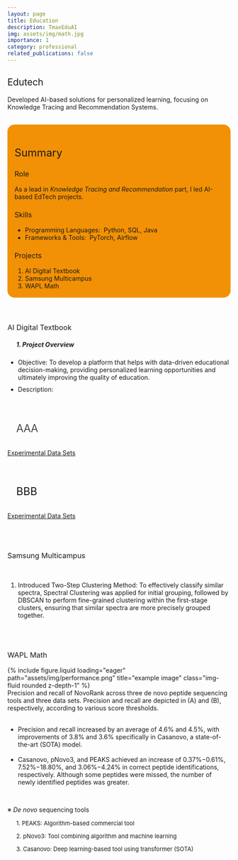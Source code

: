 ```yaml
---
layout: page
title: Education
description: TmaxEduAI
img: assets/img/math.jpg
importance: 1
category: professional
related_publications: false
---
```


<style>
    :root {
        --summary-background-color: #f29105; /* 기본 모드 배경색 */
    }

    html[data-theme="dark"] {
        --summary-background-color: var(--global-hover-color); /* 다크 모드 배경색 */
    }

    .summary-container {
        background-color: var(--summary-background-color);
        padding: 1rem 1rem 0.25rem 1rem;
        border-radius: 1rem;
    }
</style>

<h2 style="font-weight: 400;">Edutech</h2>
<p>
    Developed AI-based solutions for personalized learning, focusing on <strong style="font-weight: 400;">Knowledge Tracing</strong> and <strong style="font-weight: 400;">Recommendation Systems</strong>.
</p>
<br>

<!-- Summary 부분을 summary-container 클래스로 감쌈 -->
<div class="summary-container">
    <h2 style="font-weight: 400; font-size: 1.5rem;">Summary</h2>
    <h3 style="font-weight: 400; font-size: 1rem;">Role</h3>
    <p>
        As a lead in <em>Knowledge Tracing and Recommendation</em> part, I led AI-based EdTech projects.
    </p>
    <h3 style="font-weight: 400; font-size: 1rem;">Skills</h3>
    <ul>
        <li>Programming Languages:&nbsp;&nbsp;Python, SQL, Java</li>
        <li>Frameworks & Tools:&nbsp;&nbsp;PyTorch, Airflow</li>
    </ul>
    <h3 style="font-weight: 400; font-size: 1rem;">Projects</h3>
    <ol>
        <li>AI Digital Textbook</li>
        <li>Samsung Multicampus</li>
        <li>WAPL Math</li>
    </ol>
</div>
<br>
<br>

<h3 style="font-weight: 400;">AI Digital Textbook</h3>
<p> </p>
<h5 style="margin-left: 20px;">1. Project Overview</h5>
<ul>
    <li style="margin-bottom: 10px;">Objective: To develop a platform that helps with data-driven educational decision-making, providing personalized learning opportunities and ultimately improving the quality of education.</li>
    <li>Description: </li>
</ul>
<br>
<h4 style="font-weight: 300; margin-left: 20px; font-size: 1.5rem;">AAA</h4>
<p>
    <a href="https://zenodo.org/records/14046459">Experimental Data Sets</a>
</p>
<br>
<h4 style="font-weight: 400; margin-left: 20px; font-size: 1.5rem;">BBB</h4>
<p>
    <a href="https://zenodo.org/records/14046459">Experimental Data Sets</a>
</p>
<br>
<br>

<h3 style="font-weight: 400;">Samsung Multicampus</h3>
<br>

<ol>
    <li><strong style="font-weight: 400;">Introduced Two-Step Clustering Method</strong>: To effectively classify similar spectra, Spectral Clustering was applied for initial grouping, followed by DBSCAN to perform fine-grained clustering within the first-stage clusters, ensuring that similar spectra are more precisely grouped together.</li>
</ol>
<br>
<br>

<h3 style="font-weight: 400;">WAPL Math</h3>
<p> </p>
<div class="row justify-content-center text-center">
    <div class="col-sm mt-3 mt-md-0" style="max-width: 800px;">
        {% include figure.liquid loading="eager" path="assets/img/performance.png" title="example image" class="img-fluid rounded z-depth-1" %}
    </div>
</div>

<div class="caption" style="text-align: left;">
    Precision and recall of NovoRank across three de novo peptide sequencing tools and three data sets. Precision and recall are depicted in (A) and (B), respectively, according to various score thresholds.
</div>
<br>

<ul>
    <li>Precision and recall increased by an average of 4.6% and 4.5%, with improvements of 3.8% and 3.6% specifically in Casanovo, a state-of-the-art (SOTA) model.
    </li>
    <br>
    <li>Casanovo, pNovo3, and PEAKS achieved an increase of 0.37%−0.61%, 7.52%−18.80%, and 3.06%−4.24% in correct peptide identifications, respectively. Although some peptides were missed, the number of newly identified peptides was greater.
    </li>
</ul>
<br>
<p>
    ※ <em>De novo</em> sequencing tools
</p>
<p style="font-size: 13px; margin-left: 20px; margin-bottom: 5px;">1. <strong style="font-weight: 400;">PEAKS</strong>: Algorithm-based commercial tool</p>
<p style="font-size: 13px; margin-left: 20px; margin-bottom: 5px;">2. <strong style="font-weight: 400;">pNovo3</strong>: Tool combining algorithm and machine learning</p>
<p style="font-size: 13px; margin-left: 20px; margin-bottom: 5px;">3. <strong style="font-weight: 400;">Casanovo</strong>: Deep learning-based tool using transformer (SOTA)</p>
<br>
<br>

